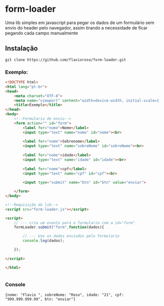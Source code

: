 # form-loader


Uma lib simples em javascript para pegar os dados de um formulário sem envio do header pelo navegador, assim tirando a necessidade de ficar pegando cada campo manualmente




## Instalação

    git clone https://github.com/flavioroso/form-loader.git


### Exemplo:
```html
<!DOCTYPE html>
<html lang="pt-br">
<head>
    <meta charset="UTF-8">
    <meta name="viewport" content="width=device-width, initial-scale=1.0">
    <title>Exemplo</title>
</head>
<body>
    <!--Formulario de envio-->
    <form action="" id="form">
        <label for="nome">Nome</label>
        <input type="text" name="nome" id="nome"><br>
        
        <label for="nome">Sobrenome</label>
        <input type="text" name="sobreNome" id="sobreNome"><br>
        
        <label for="nome">idade</label>
        <input type="text" name="idade" id="idade"><br>
        
        <label for="nome">cpf</label>
        <input type="text" name="cpf" id="cpf"><br>
        
        <input type="submit" name="btn" id="btn" value="enviar">

    </form>
</body>

<!--Requisição da lib-->
<script src="form-loader.js"></script>

<script>
    // --- cria um evento para o formulario com a id="form"
    formLoader.submit("form",function(dados){

        // --- Use os dados enviados pelo formulario
        console.log(dados);

    });
    
</script>

</html>
	
```

### Console
    {nome: "Flavio ", sobreNome: "Roso", idade: "21", cpf: "999.999.999.99", btn: "enviar"}
